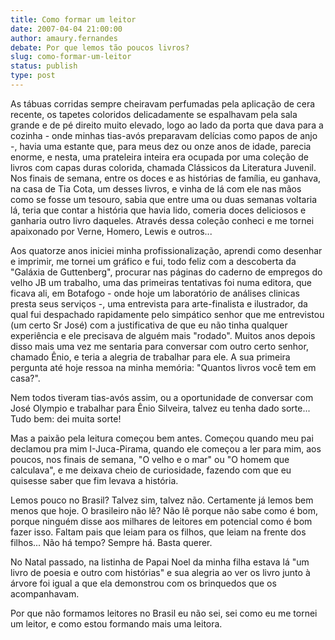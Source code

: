 ```yaml
---
title: Como formar um leitor
date: 2007-04-04 21:00:00
author: amaury.fernandes
debate: Por que lemos tão poucos livros?
slug: como-formar-um-leitor
status: publish 
type: post
---
```


As tábuas corridas sempre cheiravam perfumadas pela aplicação de cera recente, os tapetes coloridos delicadamente se espalhavam pela sala grande e de pé direito muito elevado, logo ao lado da porta que dava para a cozinha - onde minhas tias-avós preparavam delícias como papos de anjo -, havia uma estante que, para meus dez ou onze anos de idade, parecia enorme, e nesta, uma prateleira inteira era ocupada por uma coleção de livros com capas duras colorida, chamada Clássicos da Literatura Juvenil. Nos finais de semana, entre os doces e as histórias de família, eu ganhava, na casa de Tia Cota, um desses livros, e vinha de lá com ele nas mãos como se fosse um tesouro, sabia que entre uma ou duas semanas voltaria lá, teria que contar a história que havia lido, comeria doces deliciosos e ganharia outro livro daqueles. Através dessa coleção conheci e me tornei apaixonado por Verne, Homero, Lewis e outros...  

Aos quatorze anos iniciei minha profissionalização, aprendi como desenhar e imprimir, me tornei um gráfico e fui, todo feliz com a descoberta da "Galáxia de Guttenberg", procurar nas páginas do caderno de empregos do velho JB um trabalho, uma das primeiras tentativas foi numa editora, que ficava ali, em Botafogo - onde hoje um laboratório de análises clinicas presta seus serviços -, uma entrevista para arte-finalista e ilustrador, da qual fui despachado rapidamente pelo simpático senhor que me entrevistou (um certo Sr José) com a justificativa de que eu não tinha qualquer experiência e ele precisava de alguém mais "rodado". Muitos anos depois disso mais uma vez me sentaria para conversar com outro certo senhor, chamado Ênio, e teria a alegria de trabalhar para ele. A sua primeira pergunta até hoje ressoa na minha memória: "Quantos livros você tem em casa?".  

Nem todos tiveram tias-avós assim, ou a oportunidade de conversar com José Olympio e trabalhar para Ênio Silveira, talvez eu tenha dado sorte... Tudo bem: dei muita sorte!  

Mas a paixão pela leitura começou bem antes. Começou quando meu pai declamou pra mim I-Juca-Pirama, quando ele começou a ler para mim, aos poucos, nos finais de semana, "O velho e o mar" ou "O homem que calculava", e me deixava cheio de curiosidade, fazendo com que eu quisesse saber que fim levava a história.  

Lemos pouco no Brasil? Talvez sim, talvez não. Certamente já lemos bem menos que hoje. O brasileiro não lê? Não lê porque não sabe como é bom, porque ninguém disse aos milhares de leitores em potencial como é bom fazer isso. Faltam pais que leiam para os filhos, que leiam na frente dos filhos... Não há tempo? Sempre há. Basta querer.  

No Natal passado, na listinha de Papai Noel da minha filha estava lá "um livro de poesia e outro com histórias" e sua alegria ao ver os livro junto à árvore foi igual a que ela demonstrou com os brinquedos que os acompanhavam.  

Por que não formamos leitores no Brasil eu não sei, sei como eu me tornei um leitor, e como estou formando mais uma leitora.
